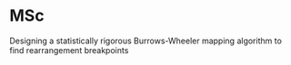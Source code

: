 # MSc
Designing a statistically rigorous Burrows-Wheeler mapping algorithm to find rearrangement breakpoints 
